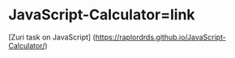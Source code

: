 # JavaScript-Calculator=link
[Zuri task on JavaScript]
(https://raplordrds.github.io/JavaScript-Calculator/)
